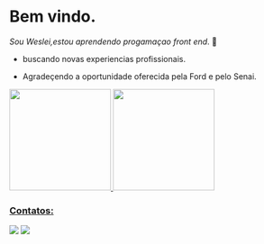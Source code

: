 # Bem vindo.
_Sou Weslei,estou aprendendo progamaçao front end_. :hugs:
- buscando novas experiencias profissionais.

- Agradeçendo a oportunidade oferecida pela Ford e pelo Senai. 

<div>
<a href="https://github.com/odejota">
<img height="180em" src="https://github-readme-stats.vercel.app/api/top-langs/?username=odejota&layout=compact&langs_count=7&theme=react"/>
<img height="180em" src="https://github-readme-stats.vercel.app/api?username=odejota&show_icons=true&theme=react&include_all_commits=true&count_private=true"/>
</div>
  
### Contatos:

<div>
<a href = "mailto:wesleialvessilva@gmail.com"><img src="https://img.shields.io/badge/Gmail-D14836?style=for-the-badge&logo=gmail&logoColor=white" target="_blank"></a>
<a href="https://www.linkedin.com/in/weslei-alves-silva" target="_blank"><img src="https://img.shields.io/badge/-LinkedIn-%230077B5?style=for-the-badge&logo=linkedin&logoColor=white" target="_blank"></a>   
</div>

<br/><br/>

<div align="end">
